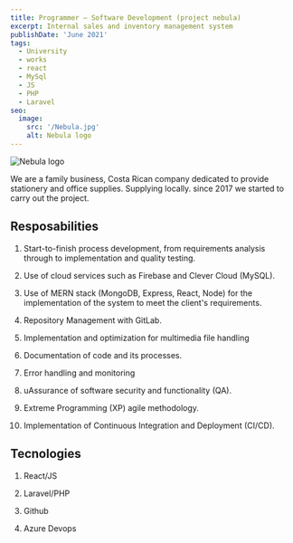 ```yaml
---
title: Programmer – Software Development (project nebula)
excerpt: Internal sales and inventory management system
publishDate: 'June 2021'
tags:
  - University
  - works
  - react
  - MySql
  - JS
  - PHP
  - Laravel
seo:
  image:
    src: '/Nebula.jpg'
    alt: Nebula logo
---
```


![Nebula logo](/Nebula.jpg)


We are a family business, Costa Rican company dedicated to provide stationery and office supplies. Supplying locally. since 2017 we started to carry out the project.

## Resposabilities

1. Start-to-finish process development, from requirements analysis through to
implementation and quality testing.

2. Use of cloud services such as Firebase and Clever Cloud (MySQL).

3. Use of MERN stack (MongoDB, Express, React, Node) for the implementation of the
system to meet the client's requirements.

4. Repository Management with GitLab.

5. Implementation and optimization for multimedia file handling

6. Documentation of code and its processes.

7. Error handling and monitoring

8. uAssurance of software security and functionality (QA).

9. Extreme Programming (XP) agile methodology.

10. Implementation of Continuous Integration and Deployment (CI/CD).


## Tecnologies

1. React/JS

2. Laravel/PHP

3. Github

3. Azure Devops